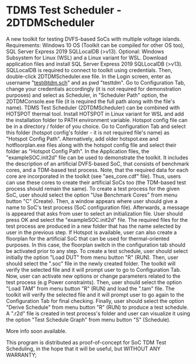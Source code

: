 # TDMS Test Scheduler - 2DTDMScheduler 
A new toolkit for testing DVFS-based SoCs with multiple voltage islands.
Requirements: Windows 10 OS (Toolkit can be compiled for other OS too), SQL Server Express 2019 SQLLocalDB (>v13).
Optional: Windows Subsystem for Linux (WSL) and a Linux variant for WSL.
Download application files and install SQL Server Express 2019 SQLLocalDB (>v13). SQLLocalDB is required to connect to toolkit using credentials.
Then, double-click 2DTDMScheduler.exe file. In the Login screen, enter as username "test@tdm.sch" and as pwd "testtdm". 
Go to Configuration Tab, change your credentials accordingly (it is not required for demonstration purposes) and select as Scheduler, in "Scheduler Path" option, the 2DTDMConsole.exe file (it is required the full path along with the file's name).
TDMS Test Scheduler (2DTDMScheduler) can be combined with HOTSPOT thermal tool. Install HOTSPOT in Linux variant for WSL and add the installation folder to PATH environment variable.
Hotspot config file can be in a directory / folder of you choice. Go to Configuration Tab and select this folder (hotspot config's folder - it is not required file's name) as "Hotspot Config Path".
Alternatively, add older hotspot.exe and hotfloorplan.exe files along with the hotspot config file and select their folder as "Hotspot Config Path".
In the Application files, the "exampleSOC.init2d" file can be used to demonstrate the toolkit. It includes the description of an artificial DVFS-based SoC, that consists of benchmark cores, and a TDM-based test process. Note, that the required data for each core are incorporated in the toolkit (see "aes_core.cdf" file). Thus, users can use these cores to create their artificial SoCs too (the TDM-based test process should remain the same).
To create a test process for the given SoC, user should select the option "Use Benchmark Cores" from menu button "C" (Create). Then, a window appears where user should give a name to SoC's test process (SoC configuration file). Afterwards, a message is appeared that asks from user to select an initialization file. User should press OK and select the "exampleSOC.init2d" file. The required files for the test process are produced in a new folder that has the name selected by user in the previous step. If Hotspot is available, user can also create a floorplan for the artificial SoC that can be used for thermal-oriented purposes. In this case, the floorplan switch in the configuration tab should be activated prior to any step.
To create a test schedule, user should select initially the option "Load DUT" from menu button "R" (RUN). Then, user should select the ".soc" file in the newly created folder. The toolkit will verify the selected file and it will prompt user to go to Configuration Tab. Now, user can activate new options or change parameters related to the test process (e.g Power constraints). Then, user should select the option "Load TAM" from menu button "R" (RUN) and load the ".tam" file. The toolkit will verify the selected file and it will prompt user to go again to the Configuration Tab for final checking. Finally, user should select the option "Derive Schedule" from menu button "R" (RUN) to produce a test schedule. A ".r2d" file is created in test process's folder and user can visualize it using the option "Test Schedule Graph" from menu button "S" (Schedule).

More info soon available.

This program is distributed as proof-of-concept for SoC TDM Test Scheduling, in the hope that it will be useful,
but WITHOUT ANY WARRANTY;
